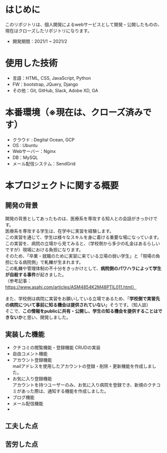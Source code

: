# はじめに
このリポジトリは、個人開発によるwebサービスとして開発・公開したものの、現在はクローズしたリポジトリになります。
- 開発期間：2021/1 ~ 2021/2

# 使用した技術
- 言語：HTML, CSS, JavaScript, Python
- FW：bootstrap, JQuery, Django
- その他：Git, GitHub, Slack, Adobe XD, GA

# 本番環境（※現在は、クローズ済みです）
- クラウド : Degital Ocean, GCP
- OS : Ubuntu
- Webサーバー：Nginx
- DB：MySQL
- メール配信システム：SendGrid

# 本プロジェクトに関する概要
## 開発の背景
開発の背景としてあったものは、医療系を専攻する知人との会話がきっかけです。<br>
医療系を専攻する学生は、在学中に実習を経験します。<br>
この実習を通じて、学生は様々なスキルを身に着ける重要な場になっています。<br>
この実習を、病院の立場から見てみると、（学校側から多少の礼金はあるらしいですが）現場における負担になります。<br>
そのため、「卒業・就職のために実習に来ている立場の弱い学生」と「現場の負担になる病院側」で軋轢が生まれます。<br>
この軋轢や管理体制の不十分をきっかけとして、**病院側のパワハラによって学生が自殺する事件**が起きました。<br>
（参考記事：https://www.asahi.com/articles/ASM4854K2M48PTIL011.html）
<br><br>
また、学校側は病院に実習をお願いしている立場であるため、「**学校側で実習先の病院について事前に知る機会は提供されていない**」そうです。（知人談）<br>
そこで、**この情報をpublicに共有・公開し、学生の知る機会を提供することはできないか**と思い、開発しました。
## 実装した機能
- クチコミの閲覧機能・登録機能
CRUDの実装
- 自由コメント機能
- アカウント登録機能<br>
mailアドレスを使用したアカウントの登録・削除・更新機能を作成しました。
- お気に入り登録機能 <br>
アカウントを持つユーザーのみ、お気に入り病院を登録でき、新規のクチコミがあった際は、通知する機能を作成しました。
- ブログ機能
- メール配信機能
- 
## 工夫した点
## 苦労した点
